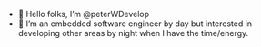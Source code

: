 - 👋 Hello folks, I’m @peterWDevelop
- 👀 I’m an embedded software engineer by day but interested in developing other areas by night when I have the time/energy.

<!---
peterWDevelop/peterWDevelop is a ✨ special ✨ repository because its `README.md` (this file) appears on your GitHub profile.
You can click the Preview link to take a look at your changes.
--->
